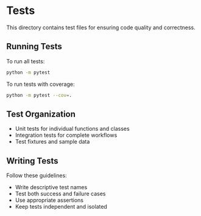 # Tests

This directory contains test files for ensuring code quality and correctness.

## Running Tests

To run all tests:
```bash
python -m pytest
```

To run tests with coverage:
```bash
python -m pytest --cov=.
```

## Test Organization

- Unit tests for individual functions and classes
- Integration tests for complete workflows
- Test fixtures and sample data

## Writing Tests

Follow these guidelines:
- Write descriptive test names
- Test both success and failure cases
- Use appropriate assertions
- Keep tests independent and isolated
